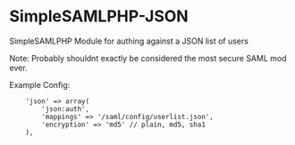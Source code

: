SimpleSAMLPHP-JSON
=============

SimpleSAMLPHP Module for authing against a JSON list of users

Note: Probably shouldnt exactly be considered the most secure SAML mod ever.


Example Config:
```
	'json' => array(
		'json:auth',
		'mappings' => '/saml/config/userlist.json',
		'encryption' => 'md5' // plain, md5, sha1
	),
```
